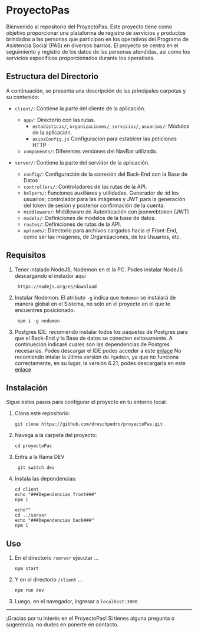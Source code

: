 # ProyectoPas

Bienvenido al repositorio del ProyectoPas. Este proyecto tiene como objetivo proporcionar una plataforma de registro de servicios y productos brindados a las personas que participan en los operativos del Programa de Asistencia Social (PAS) en diversos barrios. El proyecto se centra en el seguimiento y registro de los datos de las personas atendidas, así como los servicios específicos proporcionados durante los operativos.

## Estructura del Directorio

A continuación, se presenta una descripción de las principales carpetas y su contenido:

- `client/`: Contiene la parte del cliente de la aplicación.
  - `app/`: Directorio con las rutas.
    - `estadisticas/`, `organizaciones/`, `servicios/`, `usuarios/`: Módulos de la aplicación.
    - `axiosConfig.js` Configuracion para establcer las peticiones HTTP
  - `components/`: Diferentes versiones del NavBar utilizado.

- `server/`: Contiene la parte del servidor de la aplicación.
  - `config/`: Configuración de la conexión del Back-End con la Base de Datos
  - `controllers/`: Controladores de las rutas de la API.
  - `helpers/`: Funciones auxiliares y utilidades. Generador de :id los usuarios; controlador para las imágenes y JWT para la generación del token de sesión y posterior confirmación de la cuenta.
  - `middleware/`: Middleware de Autenticación con jsonwebtoken (JWT)
  - `models/`: Definiciones de modelos de la base de datos.
  - `routes/`: Definiciones de rutas de la API.
  - `uploads/`: Directorio para archivos cargados hacia el Front-End, como ser las imagenes, de Organizaciones, de los Usuarios, etc.

## Requisitos

1. Tener intalado NodeJS, Nodemon en el la PC.
   Podes instalar NodeJS descargando el instador aquí
   ```git
    https://nodejs.org/es/download
   ```
2. Instalar Nodemon. El atributo `-g` indica que `Nodemon` se instalará de manera global en el Sistema, no solo en el proyecto en el que te encuentres posicionado.
   ```git
    npm i -g nodemon
   ```
3. Postgres IDE: recomiendo instalar  todos los paquetes de Postgres para que el Back-End y la Base de datos se conecten exitosamente. A continueción indicaré cuales son las dependencias de Postgres necesarias. Podes descargar el IDE podes acceder a este [enlace](https://www.enterprisedb.com/postgresql-tutorial-resources-training-2?uuid=b63d9058-0ab9-44f7-aef0-ec0e0e2414e5&campaignId=Product_Trial_PostgreSQL_14)
No recomiendo intalar la última versión de `PgAdmin`, ya que no funciona correctamente, en su lugar, la versión 6.21, podes descargarla en este [enlace](https://www.postgresql.org/ftp/pgadmin/pgadmin4/v6.21/windows/)

## Instalación

Sigue estos pasos para configurar el proyecto en tu entorno local:

1. Clona este repositorio: 
    ``` git
    git clone https://github.com/dreschpedro/proyectoPas.git
    ```
2. Navega a la carpeta del proyecto: 
    ```git
    cd proyectoPas
    ```
3. Entra a la Rama DEV
   ```git
    git switch dev
   ```
4. Instala las dependencias: 
    ```git
    cd client
    echo "###Dependencias front###"
    npm i

    echo""
    cd ../server
    echo "###Dependencias back###"
    npm i
    ```

## Uso

1. En el directorio `/server` ejecutar ...
    ```git
    npm start
    ```
2. Y en el directorio `/client` ...
    ```git
    npm run dev
    ```
3. Luego, en el navegador, ingresar a `localhost:3000`

---

¡Gracias por tu interés en el ProyectoPas! Si tienes alguna pregunta o sugerencia, no dudes en ponerte en contacto.
